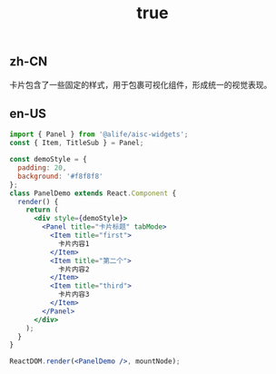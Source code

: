 ﻿---
order: 1
title:
  zh-CN: 选项卡模式
  en-US: Tab
---

## zh-CN

卡片包含了一些固定的样式，用于包裹可视化组件，形成统一的视觉表现。

## en-US


````jsx
import { Panel } from '@alife/aisc-widgets';
const { Item, TitleSub } = Panel;

const demoStyle = {
  padding: 20,
  background: '#f8f8f8'
};
class PanelDemo extends React.Component {
  render() {
    return (
      <div style={demoStyle}>
        <Panel title="卡片标题" tabMode>
          <Item title="first">
            卡片内容1
          </Item>
          <Item title="第二个">
            卡片内容2
          </Item>
          <Item title="third">
            卡片内容3
          </Item>
        </Panel>
      </div>
    );
  }
}

ReactDOM.render(<PanelDemo />, mountNode);
````
